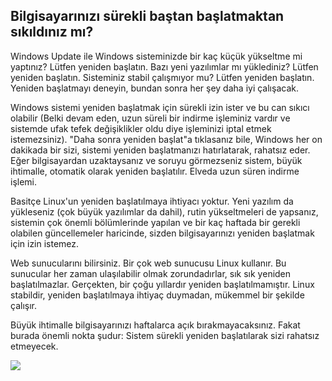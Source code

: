 ﻿



<h2>Bilgisayarınızı sürekli baştan başlatmaktan sıkıldınız mı?</h2>

Windows Update ile Windows sisteminizde bir kaç küçük yükseltme mi yaptınız? Lütfen yeniden başlatın. Bazı yeni yazılımlar mı yüklediniz? Lütfen yeniden başlatın. Sisteminiz stabil çalışmıyor mu? Lütfen yeniden başlatın. Yeniden başlatmayı deneyin, bundan sonra her şey daha iyi çalışacak.

Windows sistemi yeniden başlatmak için sürekli izin ister ve bu can sıkıcı olabilir (Belki devam eden, uzun süreli bir indirme işleminiz vardır ve sistemde ufak tefek değişiklikler oldu diye işleminizi iptal etmek istemezsiniz). "Daha sonra yeniden başlat"a tıklasanız bile, Windows her on dakikada bir sizi, sistemi yeniden başlatmanızı hatırlatarak, rahatsız eder. Eğer bilgisayardan uzaktaysanız ve soruyu görmezseniz sistem, büyük ihtimalle, otomatik olarak yeniden başlatılır. Elveda uzun süren indirme işlemi.

Basitçe Linux'un yeniden başlatılmaya ihtiyacı yoktur. Yeni yazılım da yükleseniz (çok büyük yazılımlar da dahil), rutin yükseltmeleri de yapsanız, sistemin çok önemli bölümlerinde yapılan ve bir kaç haftada bir gerekli olabilen güncellemeler haricinde, sizden bilgisayarınızı yeniden başlatmak için izin istemez.

Web sunucularını bilirsiniz. Bir çok web sunucusu Linux kullanır. Bu sunucular her zaman ulaşılabilir olmak zorundadırlar, sık sık yeniden başlatılmazlar. Gerçekten, bir çoğu yıllardır yeniden başlatılmamıştır. Linux stabildir, yeniden başlatılmaya ihtiyaç duymadan, mükemmel bir şekilde çalışır.

Büyük ihtimalle bilgisayarınızı haftalarca açık bırakmayacaksınız. Fakat burada önemli nokta şudur: Sistem sürekli yeniden başlatılarak sizi rahatsız etmeyecek.

<img src="Images/reboot_all_the_time_thumb.png" />





